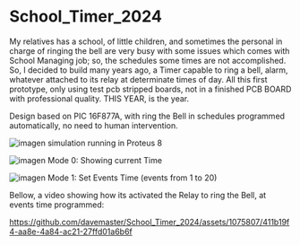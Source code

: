 # School_Timer_2024
My relatives has a school, of little children, and sometimes the personal in charge of ringing the bell are very busy with some issues which comes with School Managing job; so, the schedules some times are not accomplished. So, I decided to build many years ago, a Timer capable to ring a bell, alarm, whatever attached to its relay at determinate times of day. All this first prototype, only using test pcb stripped boards, not in a finished PCB BOARD with professional quality. THIS YEAR, is the year.

Design based on PIC 16F877A, with ring the Bell in schedules programmed automatically, no need to human intervention.

![imagen](https://github.com/davemaster/School_Timer_2024/assets/1075807/45677b37-9630-4954-b43c-4b2f16a6d82c)
simulation running in Proteus 8

![imagen](https://github.com/davemaster/School_Timer_2024/assets/1075807/5389d313-98ff-4f5e-bc6f-0b00e3400aa6)
Mode 0: Showing current Time

![imagen](https://github.com/davemaster/School_Timer_2024/assets/1075807/85c03a5c-0551-4162-96e3-36d537ecb35d)
Mode 1: Set Events Time (events from 1 to 20)

Bellow, a video showing how its activated the Relay to ring the Bell, at events time programmed:


https://github.com/davemaster/School_Timer_2024/assets/1075807/411b19f4-aa8e-4a84-ac21-27ffd01a6b6f





